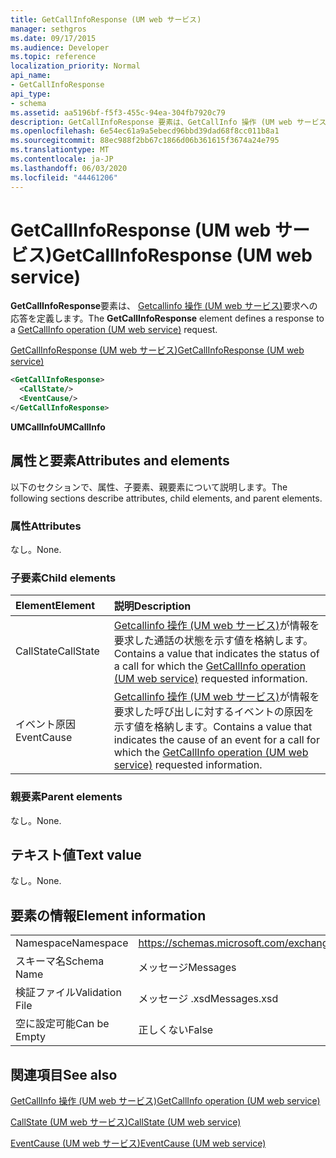 ```yaml
---
title: GetCallInfoResponse (UM web サービス)
manager: sethgros
ms.date: 09/17/2015
ms.audience: Developer
ms.topic: reference
localization_priority: Normal
api_name:
- GetCallInfoResponse
api_type:
- schema
ms.assetid: aa5196bf-f5f3-455c-94ea-304fb7920c79
description: GetCallInfoResponse 要素は、GetCallInfo 操作 (UM web サービス) 要求への応答を定義します。
ms.openlocfilehash: 6e54ec61a9a5ebecd96bbd39dad68f8cc011b8a1
ms.sourcegitcommit: 88ec988f2bb67c1866d06b361615f3674a24e795
ms.translationtype: MT
ms.contentlocale: ja-JP
ms.lasthandoff: 06/03/2020
ms.locfileid: "44461206"
---
```

# <a name="getcallinforesponse-um-web-service"></a><span data-ttu-id="5386f-103">GetCallInfoResponse (UM web サービス)</span><span class="sxs-lookup"><span data-stu-id="5386f-103">GetCallInfoResponse (UM web service)</span></span>

<span data-ttu-id="5386f-104">**GetCallInfoResponse**要素は、 [Getcallinfo 操作 (UM web サービス)](getcallinfo-operation-um-web-service.md)要求への応答を定義します。</span><span class="sxs-lookup"><span data-stu-id="5386f-104">The **GetCallInfoResponse** element defines a response to a [GetCallInfo operation (UM web service)](getcallinfo-operation-um-web-service.md) request.</span></span> 
  
[<span data-ttu-id="5386f-105">GetCallInfoResponse (UM web サービス)</span><span class="sxs-lookup"><span data-stu-id="5386f-105">GetCallInfoResponse (UM web service)</span></span>](getcallinforesponse-um-web-service.md)
  
```xml
<GetCallInfoResponse>
  <CallState/>
  <EventCause/>
</GetCallInfoResponse>
```

 <span data-ttu-id="5386f-106">**UMCallInfo**</span><span class="sxs-lookup"><span data-stu-id="5386f-106">**UMCallInfo**</span></span>
## <a name="attributes-and-elements"></a><span data-ttu-id="5386f-107">属性と要素</span><span class="sxs-lookup"><span data-stu-id="5386f-107">Attributes and elements</span></span>

<span data-ttu-id="5386f-108">以下のセクションで、属性、子要素、親要素について説明します。</span><span class="sxs-lookup"><span data-stu-id="5386f-108">The following sections describe attributes, child elements, and parent elements.</span></span>
  
### <a name="attributes"></a><span data-ttu-id="5386f-109">属性</span><span class="sxs-lookup"><span data-stu-id="5386f-109">Attributes</span></span>

<span data-ttu-id="5386f-110">なし。</span><span class="sxs-lookup"><span data-stu-id="5386f-110">None.</span></span>
  
### <a name="child-elements"></a><span data-ttu-id="5386f-111">子要素</span><span class="sxs-lookup"><span data-stu-id="5386f-111">Child elements</span></span>

|<span data-ttu-id="5386f-112">**Element**</span><span class="sxs-lookup"><span data-stu-id="5386f-112">**Element**</span></span>|<span data-ttu-id="5386f-113">**説明**</span><span class="sxs-lookup"><span data-stu-id="5386f-113">**Description**</span></span>|
|:-----|:-----|
|<span data-ttu-id="5386f-114">CallState</span><span class="sxs-lookup"><span data-stu-id="5386f-114">CallState</span></span>  <br/> |<span data-ttu-id="5386f-115">[Getcallinfo 操作 (UM web サービス)](getcallinfo-operation-um-web-service.md)が情報を要求した通話の状態を示す値を格納します。</span><span class="sxs-lookup"><span data-stu-id="5386f-115">Contains a value that indicates the status of a call for which the [GetCallInfo operation (UM web service)](getcallinfo-operation-um-web-service.md) requested information.</span></span>  <br/> |
|<span data-ttu-id="5386f-116">イベント原因</span><span class="sxs-lookup"><span data-stu-id="5386f-116">EventCause</span></span>  <br/> |<span data-ttu-id="5386f-117">[Getcallinfo 操作 (UM web サービス)](getcallinfo-operation-um-web-service.md)が情報を要求した呼び出しに対するイベントの原因を示す値を格納します。</span><span class="sxs-lookup"><span data-stu-id="5386f-117">Contains a value that indicates the cause of an event for a call for which the [GetCallInfo operation (UM web service)](getcallinfo-operation-um-web-service.md) requested information.</span></span>  <br/> |
   
### <a name="parent-elements"></a><span data-ttu-id="5386f-118">親要素</span><span class="sxs-lookup"><span data-stu-id="5386f-118">Parent elements</span></span>

<span data-ttu-id="5386f-119">なし。</span><span class="sxs-lookup"><span data-stu-id="5386f-119">None.</span></span>
  
## <a name="text-value"></a><span data-ttu-id="5386f-120">テキスト値</span><span class="sxs-lookup"><span data-stu-id="5386f-120">Text value</span></span>

<span data-ttu-id="5386f-121">なし。</span><span class="sxs-lookup"><span data-stu-id="5386f-121">None.</span></span>
  
## <a name="element-information"></a><span data-ttu-id="5386f-122">要素の情報</span><span class="sxs-lookup"><span data-stu-id="5386f-122">Element information</span></span>

|||
|:-----|:-----|
|<span data-ttu-id="5386f-123">Namespace</span><span class="sxs-lookup"><span data-stu-id="5386f-123">Namespace</span></span>  <br/> |https://schemas.microsoft.com/exchange/services/2006/messages  <br/> |
|<span data-ttu-id="5386f-124">スキーマ名</span><span class="sxs-lookup"><span data-stu-id="5386f-124">Schema Name</span></span>  <br/> |<span data-ttu-id="5386f-125">メッセージ</span><span class="sxs-lookup"><span data-stu-id="5386f-125">Messages</span></span>  <br/> |
|<span data-ttu-id="5386f-126">検証ファイル</span><span class="sxs-lookup"><span data-stu-id="5386f-126">Validation File</span></span>  <br/> |<span data-ttu-id="5386f-127">メッセージ .xsd</span><span class="sxs-lookup"><span data-stu-id="5386f-127">Messages.xsd</span></span>  <br/> |
|<span data-ttu-id="5386f-128">空に設定可能</span><span class="sxs-lookup"><span data-stu-id="5386f-128">Can be Empty</span></span>  <br/> |<span data-ttu-id="5386f-129">正しくない</span><span class="sxs-lookup"><span data-stu-id="5386f-129">False</span></span>  <br/> |
   
## <a name="see-also"></a><span data-ttu-id="5386f-130">関連項目</span><span class="sxs-lookup"><span data-stu-id="5386f-130">See also</span></span>



[<span data-ttu-id="5386f-131">GetCallInfo 操作 (UM web サービス)</span><span class="sxs-lookup"><span data-stu-id="5386f-131">GetCallInfo operation (UM web service)</span></span>](getcallinfo-operation-um-web-service.md)
  
[<span data-ttu-id="5386f-132">CallState (UM web サービス)</span><span class="sxs-lookup"><span data-stu-id="5386f-132">CallState (UM web service)</span></span>](callstate-um-web-service.md)
  
[<span data-ttu-id="5386f-133">EventCause (UM web サービス)</span><span class="sxs-lookup"><span data-stu-id="5386f-133">EventCause (UM web service)</span></span>](eventcause-um-web-service.md)

